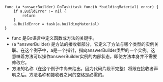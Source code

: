 ````
func (a *answerBuilder) DoTask(task func(b *buildingMaterial) error) {
	if a.BuildError != nil {
		return
	}
	a.BuildError = task(a.buildingMaterial)
}
````

* func 是Go语言中定义函数或方法的关键字。
* (a *answerBuilder) 是方法的接收者部分，它定义了方法与哪个类型的实例关联。在这个例子中，a是一个指针，指向answerBuilder类型的一个实例。这意味着方法可以操作answerBuilder实例的内部状态，即使方法本身并不需要修改它。
* 方法的名称（在这个例子中尚未给出，因为代码片段不完整）将跟在接收者声明之后。方法名称和接收者之间的空格是必需的。
